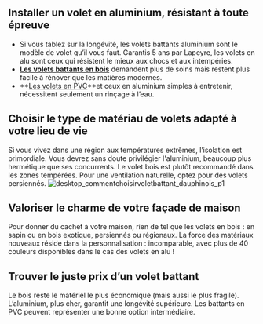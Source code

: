 ## Installer un volet en aluminium, résistant à toute épreuve
- Si vous tablez sur la longévité, les volets battants aluminium sont le modèle de volet qu’il vous faut. Garantis 5 ans par Lapeyre, les volets en alu sont ceux qui résistent le mieux aux chocs et aux intempéries.
- **[Les volets battants en bois](/volet-sapin-plateau-nu-FPC2025210)** demandent plus de soins mais restent plus facile à rénover que les matières modernes.
- **[Les volets en PVC](/volets-pvc-renforce-FPC2134400)**et ceux en aluminium simples à entretenir, nécessitent seulement un rinçage à l’eau.
## Choisir le type de matériau de volets adapté à votre lieu de vie
Si vous vivez dans une région aux températures extrêmes, l’isolation est primordiale. Vous devrez sans doute privilégier l'aluminium, beaucoup plus hermétique que ses concurrents. Le volet bois est plutôt recommandé dans les zones tempérées. Pour une ventilation naturelle, optez pour des volets persiennés.
![desktop_commentchoisirvoletbattant_dauphinois_p1](//statics.lapeyre.fr/img/contrib/2bdd4da300204fa8/desktop_commentchoisirvoletbattant_dauphinois_p1.jpg)
## Valoriser le charme de votre façade de maison
Pour donner du cachet à votre maison, rien de tel que les volets en bois : en sapin ou en bois exotique, persiennés ou régionaux.
La force des matériaux nouveaux réside dans la personnalisation : incomparable, avec plus de 40 couleurs disponibles dans le cas des volets en alu !
## Trouver le juste prix d’un volet battant
Le bois reste le matériel le plus économique (mais aussi le plus fragile). L’aluminium, plus cher, garantit une longévité supérieure. Les battants en PVC peuvent représenter une bonne option intermédiaire.